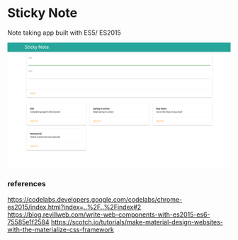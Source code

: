 # Sticky Note
Note taking app built with ES5/ ES2015

![image](https://github.com/slmanju/StickyNote/blob/master/screenshots/sticky-note.png)

### references
https://codelabs.developers.google.com/codelabs/chrome-es2015/index.html?index=..%2F..%2Findex#2
https://blog.revillweb.com/write-web-components-with-es2015-es6-75585e1f2584
https://scotch.io/tutorials/make-material-design-websites-with-the-materialize-css-framework